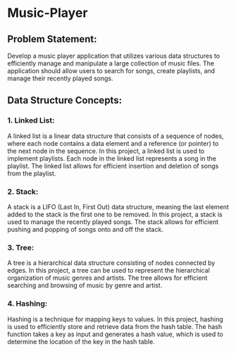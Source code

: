 # Music-Player

## Problem Statement:
Develop a music player application that utilizes various data structures to efficiently 
manage and manipulate a large collection of music files. The application should allow 
users to search for songs, create playlists, and manage their recently played songs.

## Data Structure Concepts:

### 1. Linked List:
A linked list is a linear data structure that consists of a sequence of nodes, where each node contains a data element and a reference (or pointer) to the next node in the sequence. In this project, a linked list is used to implement playlists. Each node in the linked list represents a song in the playlist. The linked list allows for efficient insertion and deletion of songs from the playlist.

### 2. Stack:
A stack is a LIFO (Last In, First Out) data structure, meaning the last element added to the stack is the first one to be removed. In this project, a stack is used to manage the recently played songs. The stack allows for efficient pushing and popping of songs onto and off the stack.

### 3. Tree: 
A tree is a hierarchical data structure consisting of nodes connected by edges. In this project, a tree can be used to represent the hierarchical organization of music genres and artists. The tree allows for efficient searching and browsing of music by genre and artist.

### 4. Hashing:
Hashing is a technique for mapping keys to values. In this project, hashing is used to efficiently store and retrieve data from the hash table. The hash function takes a key as input and generates a hash value, which is used to determine the location of the key in the hash table.
